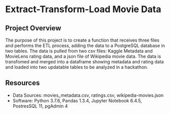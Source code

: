 # Extract-Transform-Load Movie Data

## Project Overview
The purpose of this project is to create a function that receives three files and performs the ETL process, adding the data to a PostgreSQL database in two tables. The data is pulled from two csv files: Kaggle Metadata and MovieLens rating data, and a json file of Wikipedia movie data. The data is transfomed and merged into a dataframe showing metadata and rating data and loaded into two updatable tables to be analyzed in a hackathon.

## Resources
- Data Sources: movies_metadata.csv, ratings.csv, wikipedia-movies.json
- Software: Python 3.7.6, Pandas 1.3.4, Jupyter Notebook 6.4.5, PostresSQL 11, pgAdmin 4
